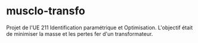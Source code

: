 # musclo-transfo

Projet de l'UE 211 Identification paramétrique et Optimisation.
L'objectif était de minimiser la masse et les pertes fer d'un transformateur.
